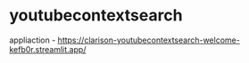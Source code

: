 # youtubecontextsearch

appliaction - https://clarison-youtubecontextsearch-welcome-kefb0r.streamlit.app/
